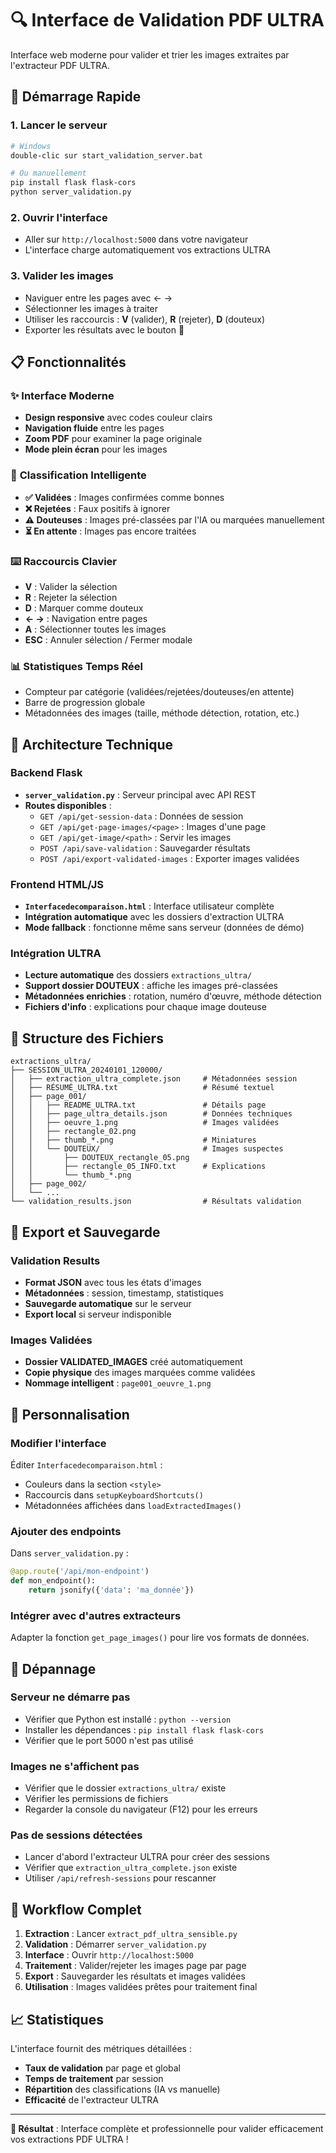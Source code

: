 # 🔍 Interface de Validation PDF ULTRA

Interface web moderne pour valider et trier les images extraites par l'extracteur PDF ULTRA.

## 🚀 Démarrage Rapide

### 1. **Lancer le serveur**
```bash
# Windows
double-clic sur start_validation_server.bat

# Ou manuellement
pip install flask flask-cors
python server_validation.py
```

### 2. **Ouvrir l'interface**
- Aller sur `http://localhost:5000` dans votre navigateur
- L'interface charge automatiquement vos extractions ULTRA

### 3. **Valider les images**
- Naviguer entre les pages avec ← →
- Sélectionner les images à traiter
- Utiliser les raccourcis : **V** (valider), **R** (rejeter), **D** (douteux)
- Exporter les résultats avec le bouton 💾

## 📋 Fonctionnalités

### ✨ **Interface Moderne**
- **Design responsive** avec codes couleur clairs
- **Navigation fluide** entre les pages
- **Zoom PDF** pour examiner la page originale
- **Mode plein écran** pour les images

### 🎯 **Classification Intelligente**
- **✅ Validées** : Images confirmées comme bonnes
- **❌ Rejetées** : Faux positifs à ignorer
- **⚠️ Douteuses** : Images pré-classées par l'IA ou marquées manuellement
- **⏳ En attente** : Images pas encore traitées

### ⌨️ **Raccourcis Clavier**
- **V** : Valider la sélection
- **R** : Rejeter la sélection  
- **D** : Marquer comme douteux
- **← →** : Navigation entre pages
- **A** : Sélectionner toutes les images
- **ESC** : Annuler sélection / Fermer modale

### 📊 **Statistiques Temps Réel**
- Compteur par catégorie (validées/rejetées/douteuses/en attente)
- Barre de progression globale
- Métadonnées des images (taille, méthode détection, rotation, etc.)

## 🔧 Architecture Technique

### **Backend Flask**
- **`server_validation.py`** : Serveur principal avec API REST
- **Routes disponibles** :
  - `GET /api/get-session-data` : Données de session
  - `GET /api/get-page-images/<page>` : Images d'une page
  - `GET /api/get-image/<path>` : Servir les images
  - `POST /api/save-validation` : Sauvegarder résultats
  - `POST /api/export-validated-images` : Exporter images validées

### **Frontend HTML/JS**
- **`Interfacedecomparaison.html`** : Interface utilisateur complète
- **Intégration automatique** avec les dossiers d'extraction ULTRA
- **Mode fallback** : fonctionne même sans serveur (données de démo)

### **Intégration ULTRA**
- **Lecture automatique** des dossiers `extractions_ultra/`
- **Support dossier DOUTEUX** : affiche les images pré-classées
- **Métadonnées enrichies** : rotation, numéro d'œuvre, méthode détection
- **Fichiers d'info** : explications pour chaque image douteuse

## 📁 Structure des Fichiers

```
extractions_ultra/
├── SESSION_ULTRA_20240101_120000/
│   ├── extraction_ultra_complete.json     # Métadonnées session
│   ├── RÉSUMÉ_ULTRA.txt                   # Résumé textuel
│   ├── page_001/
│   │   ├── README_ULTRA.txt               # Détails page
│   │   ├── page_ultra_details.json        # Données techniques
│   │   ├── oeuvre_1.png                   # Images validées
│   │   ├── rectangle_02.png
│   │   ├── thumb_*.png                    # Miniatures
│   │   └── DOUTEUX/                       # Images suspectes
│   │       ├── DOUTEUX_rectangle_05.png
│   │       ├── rectangle_05_INFO.txt      # Explications
│   │       └── thumb_*.png
│   ├── page_002/
│   └── ...
└── validation_results.json                # Résultats validation
```

## 💾 Export et Sauvegarde

### **Validation Results**
- **Format JSON** avec tous les états d'images
- **Métadonnées** : session, timestamp, statistiques
- **Sauvegarde automatique** sur le serveur
- **Export local** si serveur indisponible

### **Images Validées**
- **Dossier VALIDATED_IMAGES** créé automatiquement
- **Copie physique** des images marquées comme validées
- **Nommage intelligent** : `page001_oeuvre_1.png`

## 🎨 Personnalisation

### **Modifier l'interface**
Éditer `Interfacedecomparaison.html` :
- Couleurs dans la section `<style>`
- Raccourcis dans `setupKeyboardShortcuts()`
- Métadonnées affichées dans `loadExtractedImages()`

### **Ajouter des endpoints**
Dans `server_validation.py` :
```python
@app.route('/api/mon-endpoint')
def mon_endpoint():
    return jsonify({'data': 'ma_donnée'})
```

### **Intégrer avec d'autres extracteurs**
Adapter la fonction `get_page_images()` pour lire vos formats de données.

## 🐛 Dépannage

### **Serveur ne démarre pas**
- Vérifier que Python est installé : `python --version`
- Installer les dépendances : `pip install flask flask-cors`
- Vérifier que le port 5000 n'est pas utilisé

### **Images ne s'affichent pas**
- Vérifier que le dossier `extractions_ultra/` existe
- Vérifier les permissions de fichiers
- Regarder la console du navigateur (F12) pour les erreurs

### **Pas de sessions détectées**
- Lancer d'abord l'extracteur ULTRA pour créer des sessions
- Vérifier que `extraction_ultra_complete.json` existe
- Utiliser `/api/refresh-sessions` pour rescanner

## 🔄 Workflow Complet

1. **Extraction** : Lancer `extract_pdf_ultra_sensible.py`
2. **Validation** : Démarrer `server_validation.py` 
3. **Interface** : Ouvrir `http://localhost:5000`
4. **Traitement** : Valider/rejeter les images page par page
5. **Export** : Sauvegarder les résultats et images validées
6. **Utilisation** : Images validées prêtes pour traitement final

## 📈 Statistiques

L'interface fournit des métriques détaillées :
- **Taux de validation** par page et global
- **Temps de traitement** par session
- **Répartition** des classifications (IA vs manuelle)
- **Efficacité** de l'extracteur ULTRA

---

**🎯 Résultat** : Interface complète et professionnelle pour valider efficacement vos extractions PDF ULTRA !
